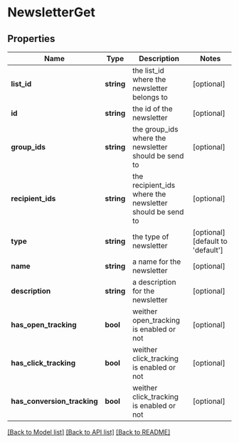 # NewsletterGet

## Properties
Name | Type | Description | Notes
------------ | ------------- | ------------- | -------------
**list_id** | **string** | the list_id where the newsletter belongs to | [optional] 
**id** | **string** | the id of the newsletter | [optional] 
**group_ids** | **string** | the group_ids where the newsletter should be send to | [optional] 
**recipient_ids** | **string** | the recipient_ids where the newsletter should be send to | [optional] 
**type** | **string** | the type of newsletter | [optional] [default to 'default']
**name** | **string** | a name for the newsletter | [optional] 
**description** | **string** | a description for the newsletter | [optional] 
**has_open_tracking** | **bool** | weither open_tracking is enabled or not | [optional] 
**has_click_tracking** | **bool** | weither click_tracking is enabled or not | [optional] 
**has_conversion_tracking** | **bool** | weither click_tracking is enabled or not | [optional] 

[[Back to Model list]](../README.md#documentation-for-models) [[Back to API list]](../README.md#documentation-for-api-endpoints) [[Back to README]](../README.md)


